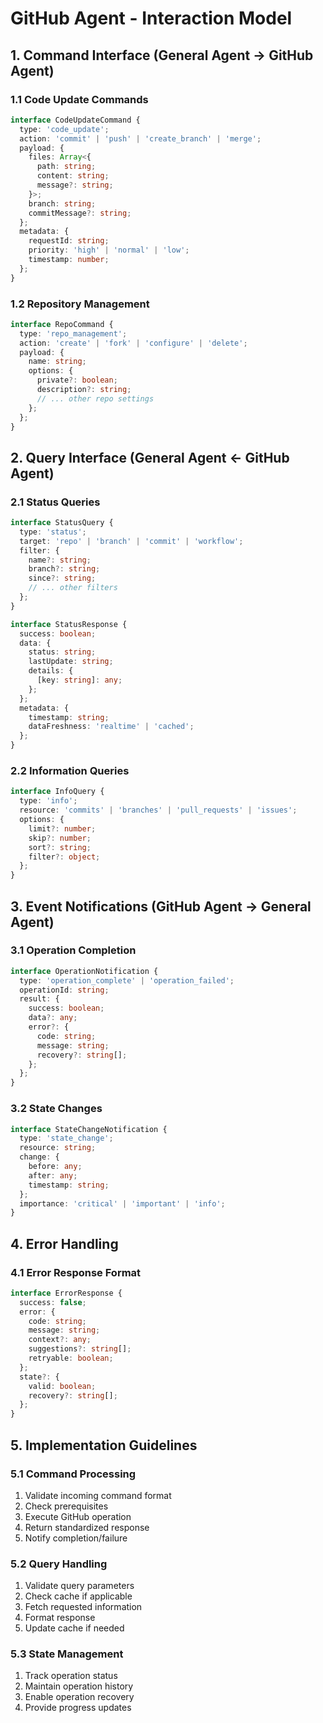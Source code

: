 # GitHub Agent - Interaction Model

## 1. Command Interface (General Agent → GitHub Agent)

### 1.1 Code Update Commands
```typescript
interface CodeUpdateCommand {
  type: 'code_update';
  action: 'commit' | 'push' | 'create_branch' | 'merge';
  payload: {
    files: Array<{
      path: string;
      content: string;
      message?: string;
    }>;
    branch: string;
    commitMessage?: string;
  };
  metadata: {
    requestId: string;
    priority: 'high' | 'normal' | 'low';
    timestamp: number;
  };
}
```

### 1.2 Repository Management
```typescript
interface RepoCommand {
  type: 'repo_management';
  action: 'create' | 'fork' | 'configure' | 'delete';
  payload: {
    name: string;
    options: {
      private?: boolean;
      description?: string;
      // ... other repo settings
    };
  };
}
```

## 2. Query Interface (General Agent ← GitHub Agent)

### 2.1 Status Queries
```typescript
interface StatusQuery {
  type: 'status';
  target: 'repo' | 'branch' | 'commit' | 'workflow';
  filter: {
    name?: string;
    branch?: string;
    since?: string;
    // ... other filters
  };
}

interface StatusResponse {
  success: boolean;
  data: {
    status: string;
    lastUpdate: string;
    details: {
      [key: string]: any;
    };
  };
  metadata: {
    timestamp: string;
    dataFreshness: 'realtime' | 'cached';
  };
}
```

### 2.2 Information Queries
```typescript
interface InfoQuery {
  type: 'info';
  resource: 'commits' | 'branches' | 'pull_requests' | 'issues';
  options: {
    limit?: number;
    skip?: number;
    sort?: string;
    filter?: object;
  };
}
```

## 3. Event Notifications (GitHub Agent → General Agent)

### 3.1 Operation Completion
```typescript
interface OperationNotification {
  type: 'operation_complete' | 'operation_failed';
  operationId: string;
  result: {
    success: boolean;
    data?: any;
    error?: {
      code: string;
      message: string;
      recovery?: string[];
    };
  };
}
```

### 3.2 State Changes
```typescript
interface StateChangeNotification {
  type: 'state_change';
  resource: string;
  change: {
    before: any;
    after: any;
    timestamp: string;
  };
  importance: 'critical' | 'important' | 'info';
}
```

## 4. Error Handling

### 4.1 Error Response Format
```typescript
interface ErrorResponse {
  success: false;
  error: {
    code: string;
    message: string;
    context?: any;
    suggestions?: string[];
    retryable: boolean;
  };
  state?: {
    valid: boolean;
    recovery?: string[];
  };
}
```

## 5. Implementation Guidelines

### 5.1 Command Processing
1. Validate incoming command format
2. Check prerequisites
3. Execute GitHub operation
4. Return standardized response
5. Notify completion/failure

### 5.2 Query Handling
1. Validate query parameters
2. Check cache if applicable
3. Fetch requested information
4. Format response
5. Update cache if needed

### 5.3 State Management
1. Track operation status
2. Maintain operation history
3. Enable operation recovery
4. Provide progress updates